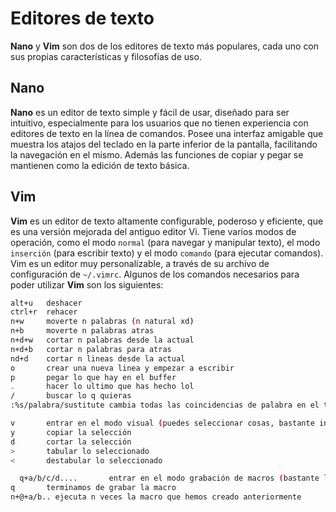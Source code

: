 # Editores de texto

**Nano** y **Vim** son dos de los editores de texto más populares, cada uno con sus propias características y filosofías de uso.

## Nano

**Nano** es un editor de texto simple y fácil de usar, diseñado para ser intuitivo, especialmente para los usuarios que no tienen experiencia con editores de texto en la línea de comandos. Posee una interfaz amigable que muestra los atajos del teclado en la parte inferior de la pantalla, facilitando la navegación en el mismo. Además las funciones de copiar y pegar se mantienen como la edición de texto básica.

## Vim

**Vim** es un editor de texto altamente configurable, poderoso y eficiente, que es una versión mejorada del antiguo editor Vi. Tiene varios modos de operación, como el modo `normal` (para navegar y manipular texto), el modo `inserción` (para escribir texto) y el modo `comando` (para ejecutar comandos). Vim es un editor muy personalizable, a través de su archivo de configuración de `~/.vimrc`. Algunos de los comandos necesarios para poder utilizar **Vim** son los siguientes:

```bash
alt+u   deshacer 
ctrl+r  rehacer
n+w     moverte n palabras (n natural xd)
n+b     moverte n palabras atras
n+d+w   cortar n palabras desde la actual
n+d+b   cortar n palabras para atras
nd+d    cortar n lineas desde la actual
o       crear una nueva linea y empezar a escribir
p       pegar lo que hay en el buffer
.       hacer lo ultimo que has hecho lol
/       buscar lo q quieras
:%s/palabra/sustitute cambia todas las coincidencias de palabra en el texto por sustitute

v       entrar en el modo visual (puedes seleccionar cosas, bastante intuitivo)
y       copiar la selección 
d       cortar la selección 
>       tabular lo seleccionado
<       destabular lo seleccionado

  q+a/b/c/d....       entrar en el modo grabación de macros (bastante loco la vd)
q       terminamos de grabar la macro
n+@+a/b.. ejecuta n veces la macro que hemos creado anteriormente 
```
